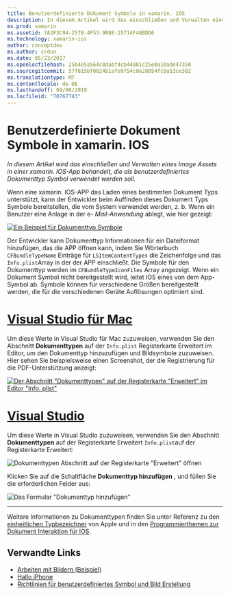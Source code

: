```yaml
---
title: Benutzerdefinierte Dokument Symbole in xamarin. IOS
description: In diesem Artikel wird das einschließen und Verwalten eines Image Assets in einer xamarin. IOS-App behandelt, die als benutzerdefiniertes Dokumenttyp Symbol verwendet werden soll.
ms.prod: xamarin
ms.assetid: 7A3F3C94-2578-4F53-9B8E-25714F48BDD6
ms.technology: xamarin-ios
author: conceptdev
ms.author: crdun
ms.date: 05/23/2017
ms.openlocfilehash: 25b4e5a564c8dabf4cb44881c25e0a10ade47350
ms.sourcegitcommit: 57f815bf0024b1afe9754c0e28054fc0a53ce302
ms.translationtype: MT
ms.contentlocale: de-DE
ms.lasthandoff: 09/06/2019
ms.locfileid: "70767743"
---
```

# <a name="custom-document-icons-in-xamarinios"></a>Benutzerdefinierte Dokument Symbole in xamarin. IOS

_In diesem Artikel wird das einschließen und Verwalten eines Image Assets in einer xamarin. IOS-App behandelt, die als benutzerdefiniertes Dokumenttyp Symbol verwendet werden soll._

Wenn eine xamarin. IOS-APP das Laden eines bestimmten Dokument Typs unterstützt, kann der Entwickler beim Auffinden dieses Dokument Typs Symbole bereitstellen, die vom System verwendet werden, z. b. Wenn ein Benutzer eine Anlage in der e- *Mail-Anwendung* ablegt, wie hier gezeigt:

 [![](custom-document-types-images/17.png "Ein Beispiel für Dokumenttyp Symbole")](custom-document-types-images/17.png#lightbox)

Der Entwickler kann Dokumenttyp Informationen für ein Dateiformat hinzufügen, das die APP öffnen kann, indem Sie Wörterbuch `CFBundleTypeName` Einträge für `LSItemContentTypes` die Zeichenfolge und das `Info.plist`Array in der der APP einschließt. Die Symbole für den Dokumenttyp werden im `CFBundleTypeIconFiles` Array angezeigt. Wenn ein Dokument Symbol nicht bereitgestellt wird, leitet IOS eines von dem App-Symbol ab.
Symbole können für verschiedene Größen bereitgestellt werden, die für die verschiedenen Geräte Auflösungen optimiert sind. 

# <a name="visual-studio-for-mactabmacos"></a>[Visual Studio für Mac](#tab/macos)

Um diese Werte in Visual Studio für Mac zuzuweisen, verwenden Sie den Abschnitt **Dokumenttypen** auf der `Info.plist` Registerkarte Erweitert im Editor, um den Dokumenttyp hinzuzufügen und Bildsymbole zuzuweisen. Hier sehen Sie beispielsweise einen Screenshot, der die Registrierung für die PDF-Unterstützung anzeigt:

 [![](custom-document-types-images/18.png "Der Abschnitt \"Dokumenttypen\" auf der Registerkarte \"Erweitert\" im Editor \"Info. plist\"")](custom-document-types-images/18.png#lightbox)

# <a name="visual-studiotabwindows"></a>[Visual Studio](#tab/windows)

Um diese Werte in Visual Studio zuzuweisen, verwenden Sie den Abschnitt **Dokumenttypen** auf der Registerkarte Erweitert `Info.plist`auf der Registerkarte Erweitert:

 ![](custom-document-types-images/doc01w.png "Dokumenttypen Abschnitt auf der Registerkarte \"Erweitert\" öffnen")

Klicken Sie auf die Schaltfläche **Dokumenttyp hinzufügen** , und füllen Sie die erforderlichen Felder aus:

![](custom-document-types-images/doc02w.png "Das Formular \"Dokumenttyp hinzufügen\"")

-----

Weitere Informationen zu Dokumenttypen finden Sie unter Referenz zu den [einheitlichen Typbezeichner](https://developer.apple.com/library/ios/#documentation/Miscellaneous/Reference/UTIRef/Articles/System-DeclaredUniformTypeIdentifiers.html) von Apple und in den [Programmierthemen zur Dokument Interaktion für IOS](https://developer.apple.com/library/ios/#documentation/FileManagement/Conceptual/DocumentInteraction_TopicsForIOS/Introduction/Introduction.html).

## <a name="related-links"></a>Verwandte Links

- [Arbeiten mit Bildern (Beispiel)](https://docs.microsoft.com/samples/xamarin/ios-samples/workingwithimages)
- [Hallo iPhone](~/ios/get-started/hello-ios/index.md)
- [Richtlinien für benutzerdefiniertes Symbol und Bild Erstellung](https://developer.apple.com/library/ios/#documentation/UserExperience/Conceptual/MobileHIG/IconsImages/IconsImages.html)
